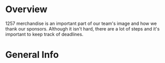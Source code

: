 # Overview

1257 merchandise is an important part of our team's image and how we thank our sponsors. Although it isn't hard, there are a lot of steps and it's important to keep track of deadlines.

# General Info
